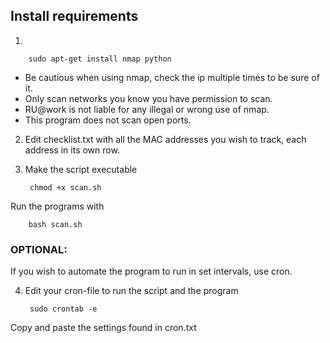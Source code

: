## Install requirements
		
1.

		sudo apt-get install nmap python

- Be cautious when using nmap, check the ip multiple times to be sure of it.
- Only scan networks you know you have permission to scan.
- RU@work is not liable for any illegal or wrong use of nmap.
- This program does not scan open ports.

2. Edit checklist.txt with all the MAC addresses you wish to track, each address in its own row.

3. Make the script executable

		chmod +x scan.sh
		

Run the programs with

		bash scan.sh


### OPTIONAL:

If you wish to automate the program to run in set intervals, use cron.

4. Edit your cron-file to run the script and the program
		
		sudo crontab -e

Copy and paste the settings found in cron.txt
